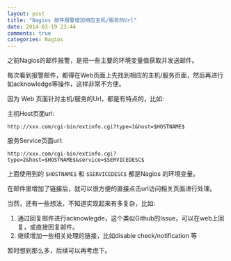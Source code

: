 ```yaml
---
layout: post
title: "Nagios 邮件报警增加相应主机/服务的Url"
date: 2014-03-19 23:44
comments: true
categories: Nagios
---
```


<!-- more -->

之前Nagios的邮件报警，是把一些主要的环境变量值获取并发送邮件。

每次看到报警邮件，都得在Web页面上先找到相应的主机/服务页面，然后再进行如acknowledge等操作，这样非常不方便。

因为 Web 页面针对主机/服务的Url，都是有特点的，比如:

主机Host页面url:

	http://xxx.com/cgi-bin/extinfo.cgi?type=1&host=$HOSTNAME$

服务Service页面url:

	http://xxx.com/cgi-bin/extinfo.cgi?type=2&host=$HOSTNAME$&service=$SERVICEDESC$

上面使用到的 `$HOSTNAME$` 和 `$SERVICEDESC$` 都是Nagios 的环境变量。

在邮件里增加了链接后，就可以很方便的直接点击url访问相关页面进行处理。

当然，还有一些想法，不知道实现起来有多复杂，比如:

1. 通过回复邮件进行acknowlegde，这个类似Github的Issue，可以在web上回复，或直接回复邮件。
2. 继续增加一些相关处理的链接，比如disable check/notification 等

暂时想到那么多，后续可以再考虑下。
